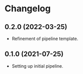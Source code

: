 # Changelog

## 0.2.0 (2022-03-25)

* Refinement of pipeline template.

## 0.1.0 (2021-07-25)

* Setting up initial pipeline.
